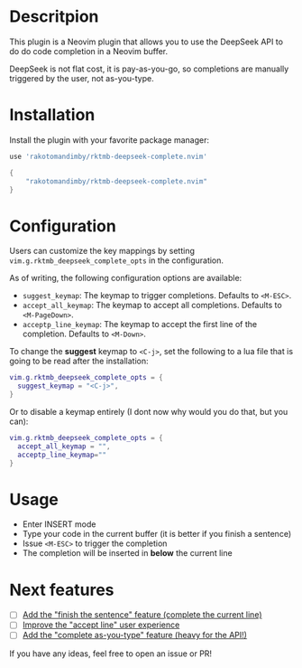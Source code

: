 # Descritpion

This plugin is a Neovim plugin that allows you to use the DeepSeek API to do do code completion in a Neovim buffer.

DeepSeek is not flat cost, it is pay-as-you-go, so completions are manually triggered by the user, not as-you-type.

# Installation

Install the plugin with your favorite package manager:

```lua
use 'rakotomandimby/rktmb-deepseek-complete.nvim'
```

```lua
{
    "rakotomandimby/rktmb-deepseek-complete.nvim"
}
```

# Configuration

Users can customize the key mappings by setting `vim.g.rktmb_deepseek_complete_opts` in the configuration.  

As of writing, the following configuration options are available:

- `suggest_keymap`: The keymap to trigger completions. Defaults to `<M-ESC>`.
- `accept_all_keymap`: The keymap to accept all completions. Defaults to `<M-PageDown>`.
- `acceptp_line_keymap`: The keymap to accept the first line of the completion. Defaults to `<M-Down>`.

To change the **suggest** keymap to `<C-j>`, set the following to a lua file that is going to be read after the installation:

```lua
vim.g.rktmb_deepseek_complete_opts = {
  suggest_keymap = "<C-j>",
}
```

Or to disable a keymap entirely (I dont now why would you do that, but you can):

```lua
vim.g.rktmb_deepseek_complete_opts = {
  accept_all_keymap = "",
  acceptp_line_keymap=""
}
```

# Usage

- Enter INSERT mode
- Type your code in the current buffer (it is better if you finish a sentence)
- Issue `<M-ESC>` to trigger the completion
- The completion will be inserted in **below** the current line

# Next features

- [ ] [Add the "finish the sentence" feature (complete the current line)](https://github.com/rakotomandimby/deepseek-complete/issues/1)
- [ ] [Improve the "accept line" user experience](https://github.com/rakotomandimby/deepseek-complete/issues/2)
- [ ] [Add the "complete as-you-type" feature (heavy for the API!)](https://github.com/rakotomandimby/deepseek-complete/issues/3)

If you have any ideas, feel free to open an issue or PR!
